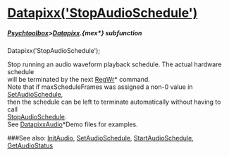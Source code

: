 # [Datapixx('StopAudioSchedule')](Datapixx-StopAudioSchedule) 
##### [Psychtoolbox](Psychtoolbox)>[Datapixx](Datapixx).{mex*} subfunction

Datapixx('StopAudioSchedule');

Stop running an audio waveform playback schedule. The actual hardware schedule  
will be terminated by the next [RegWr](RegWr)\* command.  
Note that if maxScheduleFrames was assigned a non-0 value in [SetAudioSchedule](SetAudioSchedule),  
then the schedule can be left to terminate automatically without having to call  
[StopAudioSchedule](StopAudioSchedule).  
See [DatapixxAudio](DatapixxAudio)\*Demo files for examples.  
  


###See also:
[InitAudio](Datapixx-InitAudio), [SetAudioSchedule](Datapixx-SetAudioSchedule), [StartAudioSchedule](Datapixx-StartAudioSchedule), [GetAudioStatus](Datapixx-GetAudioStatus)
